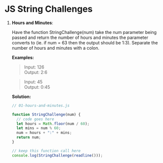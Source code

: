 # JS String Challenges

1.  **Hours and Minutes**:

    Have the function StringChallenge(num) take the num parameter being passed and return the number of hours and minutes the parameter converts to (ie. if num = 63 then the output should be 1:3). Separate the number of hours and minutes with a colon.

    **Examples:**

    > Input: 126  
    > Output: 2:6

    > Input: 45  
    > Output: 0:45

    **Solution:**

    ```js
    // 01-hours-and-minutes.js
    
    function StringChallenge(num) {
      // code goes here
      let hours = Math.floor(num / 60);
      let mins = num % 60;
      num = hours + ":" + mins;
      return num;
    }
    
    // keep this function call here
    console.log(StringChallenge(readline()));
    
    ```
